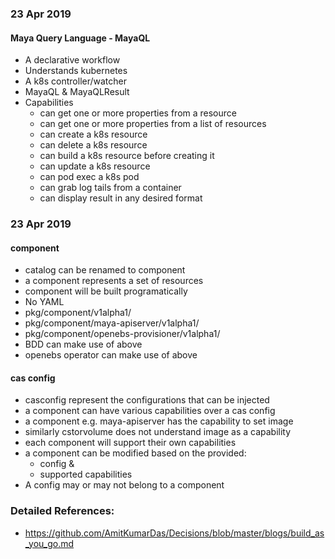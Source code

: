 ### 23 Apr 2019
#### Maya Query Language - MayaQL
- A declarative workflow
- Understands kubernetes
- A k8s controller/watcher
- MayaQL & MayaQLResult
- Capabilities
  - can get one or more properties from a resource
  - can get one or more properties from a list of resources
  - can create a k8s resource
  - can delete a k8s resource
  - can build a k8s resource before creating it
  - can update a k8s resource
  - can pod exec a k8s pod
  - can grab log tails from a container
  - can display result in any desired format

### 23 Apr 2019
#### component
- catalog can be renamed to component
- a component represents a set of resources
- component will be built programatically
- No YAML
- pkg/component/v1alpha1/
- pkg/component/maya-apiserver/v1alpha1/
- pkg/component/openebs-provisioner/v1alpha1/
- BDD can make use of above
- openebs operator can make use of above

#### cas config
- casconfig represent the configurations that can be injected
- a component can have various capabilities over a cas config
- a component e.g. maya-apiserver has the capability to set image
- similarly cstorvolume does not understand image as a capability
- each component will support their own capabilities
- a component can be modified based on the provided:
  - config & 
  - supported capabilities
- A config may or may not belong to a component

### Detailed References:
- https://github.com/AmitKumarDas/Decisions/blob/master/blogs/build_as_you_go.md
